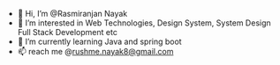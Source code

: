 - 👋 Hi, I’m @Rasmiranjan Nayak
- 👀 I’m interested in Web Technologies, Design System, System Design Full Stack Development etc
- 🌱 I’m currently learning Java and spring boot
- 📫 reach me @rushme.nayak8@gmail.com

<!---
Rush-me/Rush-me is a ✨ special ✨ repository because its `README.md` (this file) appears on your GitHub profile.
You can click the Preview link to take a look at your changes.
--->

